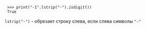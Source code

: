 

```
 >>> print("-1".lstrip("-").isdigit())
 True
```
 
`lstrip("-")`  -  обрезает строку слева, если слева символы `"-"`

